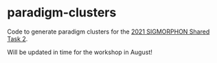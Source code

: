 # paradigm-clusters

Code to generate paradigm clusters for the [2021 SIGMORPHON Shared Task 2](https://github.com/sigmorphon/2021Task2).

Will be updated in time for the workshop in August!
